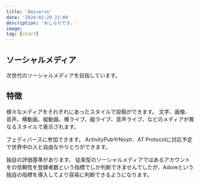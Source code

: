 ```yaml
---
title: 'Amiverse'
date: '2024-02-29 21:00'
description: 'おしらせです。'
image:
tag: [start]
---
```



## ソーシャルメディア

次世代のソーシャルメディアを目指しています。

## 特徴

様々なメディアをそれぞれにあったスタイルで投稿ができます。
文字、画像、音声、横動画、縦動画、横ライブ、縦ライブ、音声ライブ、などのメディアが異なるスタイルで表示されます。

フェディバースに参加できます。
ActivityPubやNostr、AT Protocolに対応予定で世界中の人と自由なやりとりができます。

独自の評価基準があります。
従来型のソーシャルメディアではあるアカウントをの信頼性を登録者数という指標でしか判断できませんでしたが、Adoreという独自の指標を導入してより容易に判断できるようになります。
